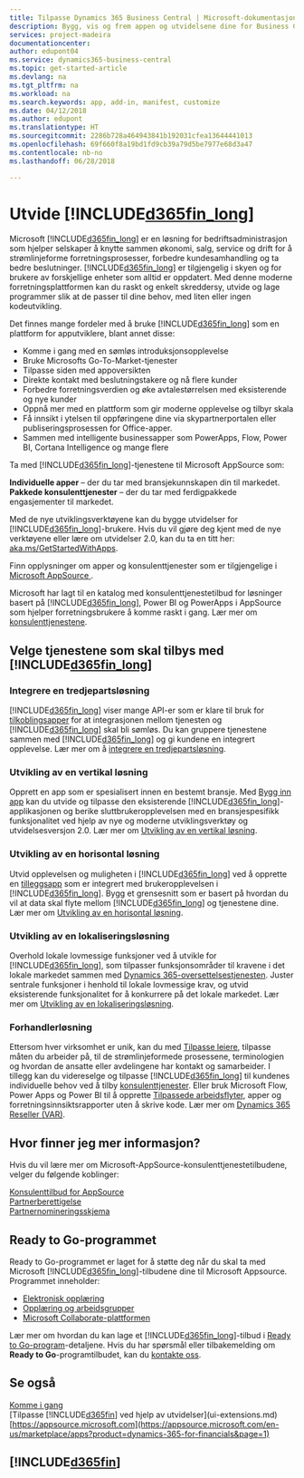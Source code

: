 ```yaml
---
title: Tilpasse Dynamics 365 Business Central | Microsoft-dokumentasjon
description: Bygg, vis og frem appen og utvidelsene dine for Business Central.
services: project-madeira
documentationcenter: 
author: edupont04
ms.service: dynamics365-business-central
ms.topic: get-started-article
ms.devlang: na
ms.tgt_pltfrm: na
ms.workload: na
ms.search.keywords: app, add-in, manifest, customize
ms.date: 04/12/2018
ms.author: edupont
ms.translationtype: HT
ms.sourcegitcommit: 2286b728a464943841b192031cfea13644441013
ms.openlocfilehash: 69f660f8a19bd1fd9cb39a79d5be7977e68d3a47
ms.contentlocale: nb-no
ms.lasthandoff: 06/28/2018

---
```

# <a name="extending-included365finlongincludesd365finlongmdmd"></a>Utvide [!INCLUDE[d365fin_long](includes/d365fin_long_md.md)]
Microsoft [!INCLUDE[d365fin_long](includes/d365fin_long_md.md)] er en løsning for bedriftsadministrasjon som hjelper selskaper å knytte sammen økonomi, salg, service og drift for å strømlinjeforme forretningsprosesser, forbedre kundesamhandling og ta bedre beslutninger. [!INCLUDE[d365fin_long](includes/d365fin_long_md.md)] er tilgjengelig i skyen og for brukere av forskjellige enheter som alltid er oppdatert. Med denne moderne forretningsplattformen kan du raskt og enkelt skreddersy, utvide og lage programmer slik at de passer til dine behov, med liten eller ingen kodeutvikling.  

Det finnes mange fordeler med å bruke [!INCLUDE[d365fin_long](includes/d365fin_long_md.md)] som en plattform for apputviklere, blant annet disse:

* Komme i gang med en sømløs introduksjonsopplevelse 
* Bruke Microsofts Go-To-Market-tjenester
* Tilpasse siden med appoversikten 
* Direkte kontakt med beslutningstakere og nå flere kunder
* Forbedre forretningsverdien og øke avtalestørrelsen med eksisterende og nye kunder
* Oppnå mer med en plattform som gir moderne opplevelse og tilbyr skala  
* Få innsikt i ytelsen til oppføringene dine via skypartnerportalen eller publiseringsprosessen for Office-apper.
* Sammen med intelligente businessapper som PowerApps, Flow, Power BI, Cortana Intelligence og mange flere  

Ta med [!INCLUDE[d365fin_long](includes/d365fin_long_md.md)]-tjenestene til Microsoft AppSource som: 

**Individuelle apper** – der du tar med bransjekunnskapen din til markedet.  
**Pakkede konsulenttjenester** – der du tar med ferdigpakkede engasjementer til markedet.

Med de nye utviklingsverktøyene kan du bygge utvidelser for [!INCLUDE[d365fin_long](includes/d365fin_long_md.md)]-brukere. Hvis du vil gjøre deg kjent med de nye verktøyene eller lære om utvidelser 2.0, kan du ta en titt her: [aka.ms/GetStartedWithApps](http://aka.ms/GetStartedWithApps).  

Finn opplysninger om apper og konsulenttjenester som er tilgjengelige i [Microsoft AppSource ](https://appsource.microsoft.com/en-us/marketplace/consulting-services?country=US&page=1).

Microsoft har lagt til en katalog med konsulenttjenestetilbud for løsninger basert på [!INCLUDE[d365fin_long](includes/d365fin_long_md.md)], Power BI og PowerApps i AppSource som hjelper forretningsbrukere å komme raskt i gang. Lær mer om [konsulenttjenestene](/dynamics-nav/developer/readiness/readiness-consulting).

## <a name="choosing-which-services-to-offer-with-included365finlongincludesd365finlongmdmd"></a>Velge tjenestene som skal tilbys med [!INCLUDE[d365fin_long](includes/d365fin_long_md.md)] 

### <a name="integrate-a-3rd-party-solution"></a>Integrere en tredjepartsløsning
[!INCLUDE[d365fin_long](includes/d365fin_long_md.md)] viser mange API-er som er klare til bruk for [tilkoblingsapper](/dynamics365/business-central/dev-itpro/developer/readiness/readiness-connect-apps) for at integrasjonen mellom tjenesten og [!INCLUDE[d365fin_long](includes/d365fin_long_md.md)] skal bli sømløs. Du kan gruppere tjenestene sammen med [!INCLUDE[d365fin_long](includes/d365fin_long_md.md)] og gi kundene en integrert opplevelse. Lær mer om å [integrere en tredjepartsløsning](/dynamics365/business-central/dev-itpro/developer/readiness/readiness-thirdparty-solution).

### <a name="development-of-a-vertical-solution"></a>Utvikling av en vertikal løsning
Opprett en app som er spesialisert innen en bestemt bransje. Med [Bygg inn app](/dynamics365/business-central/dev-itpro/developer/readiness/readiness-embed-apps) kan du utvide og tilpasse den eksisterende [!INCLUDE[d365fin_long](includes/d365fin_long_md.md)]-applikasjonen og berike sluttbrukeropplevelsen med en bransjespesifikk funksjonalitet ved hjelp av nye og moderne utviklingsverktøy og utvidelsesversjon 2.0. Lær mer om [Utvikling av en vertikal løsning](/dynamics365/business-central/dev-itpro/developer/readiness/readiness-develop-vertical).

### <a name="development-of-a-horizontal-solution"></a>Utvikling av en horisontal løsning
Utvid opplevelsen og muligheten i [!INCLUDE[d365fin_long](includes/d365fin_long_md.md)] ved å opprette en [tilleggsapp](/dynamics365/business-central/dev-itpro/developer/readiness/readiness-add-on-apps) som er integrert med brukeropplevelsen i [!INCLUDE[d365fin_long](includes/d365fin_long_md.md)]. Bygg et grensesnitt som er basert på hvordan du vil at data skal flyte mellom [!INCLUDE[d365fin_long](includes/d365fin_long_md.md)] og tjenestene dine. Lær mer om [Utvikling av en horisontal løsning](/dynamics365/business-central/dev-itpro/developer/readiness/readiness-develop-horizontal). 

### <a name="development-of-a-localization-solution"></a>Utvikling av en lokaliseringsløsning
Overhold lokale lovmessige funksjoner ved å utvikle for [!INCLUDE[d365fin_long](includes/d365fin_long_md.md)], som tilpasser funksjonsområder til kravene i det lokale markedet sammen med [Dynamics 365-oversettelsestjenesten](/dynamics365/unified-operations/dev-itpro/lifecycle-services/translation-service-overview). Juster sentrale funksjoner i henhold til lokale lovmessige krav, og utvid eksisterende funksjonalitet for å konkurrere på det lokale markedet. Lær mer om [Utvikling av en lokaliseringsløsning](/dynamics365/business-central/dev-itpro/developer/readiness/readiness-develop-localization).

### <a name="reseller-solution"></a>Forhandlerløsning
Ettersom hver virksomhet er unik, kan du med [Tilpasse leiere](/dynamics-nav/developer/readiness/readiness-customizing-tenants), tilpasse måten du arbeider på, til de strømlinjeformede prosessene, terminologien og hvordan de ansatte eller avdelingene har kontakt og samarbeider. I tillegg kan du videreselge og tilpasse [!INCLUDE[d365fin_long](includes/d365fin_long_md.md)] til kundenes individuelle behov ved å tilby [konsulenttjenester](/dynamics-nav/developer/readiness/readiness-consulting). Eller bruk Microsoft Flow, Power Apps og Power BI til å opprette [Tilpassede arbeidsflyter](/dynamics-nav/developer/readiness/readiness-no-code), apper og forretningsinnsiktsrapporter uten å skrive kode. Lær mer om [Dynamics 365 Reseller (VAR)](/dynamics365/business-central/dev-itpro/developer/readiness/readiness-reseller). 

## <a name="where-do-i-learn-more"></a>Hvor finner jeg mer informasjon?
Hvis du vil lære mer om Microsoft-AppSource-konsulenttjenestetilbudene, velger du følgende koblinger: 

[Konsulenttilbud for AppSource](https://appsource.microsoft.com/en-us/marketplace/consulting-services?country=US&page=1)  
[Partnerberettigelse](https://smp-cdn-prod.azureedge.net/documents/Microsoft%20AppSource%20Partner%20Listing%20Guidelines.pdf)  
[Partnernomineringsskjema](https://appsource.microsoft.com/en-us/partners/list-consulting-service)  

## <a name="the-ready-to-go-program"></a>Ready to Go-programmet
Ready to Go-programmet er laget for å støtte deg når du skal ta med Microsoft [!INCLUDE[d365fin_long](includes/d365fin_long_md.md)]-tilbudene dine til Microsoft Appsource. Programmet inneholder: 

- [Elektronisk opplæring](http://aka.ms/ReadyToGoOnlineLearning)
- [Opplæring og arbeidsgrupper](/dynamics365/business-central/dev-itpro/developer/readiness/readiness-ready-to-go#the-ready-to-go-coaching)
- [Microsoft Collaborate-plattformen](http://aka.ms/Collaborate)

Lær mer om hvordan du kan lage et [!INCLUDE[d365fin_long](includes/d365fin_long_md.md)]-tilbud i [Ready to Go-program](/dynamics365/business-central/dev-itpro/developer/readiness/readiness-ready-to-go)-detaljene. Hvis du har spørsmål eller tilbakemelding om **Ready to Go**-programtilbudet, kan du [kontakte oss](mailto:dyn365bep@microsoft.com). 

## <a name="see-also"></a>Se også
[Komme i gang](product-get-started.md)  
[Tilpasse [!INCLUDE[d365fin](includes/d365fin_md.md)] ved hjelp av utvidelser](ui-extensions.md)  
[https://appsource.microsoft.com](https://appsource.microsoft.com/en-us/marketplace/apps?product=dynamics-365-for-financials&page=1)  

## [!INCLUDE[d365fin](includes/free_trial_md.md)]  
 

